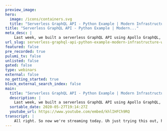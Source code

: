 ```yaml
---
preview_image:
hero:
  image: /icons/containers.svg
  title: "Serverless GraphQL API - Python Example | Modern Infrastructure Wednesday 2020-05-20"
title: "Serverless GraphQL API - Python Example | Modern..."
meta_desc: |
    Last week, we built a serverless GraphQL API using Apollo GraphQL, Google Cloud Functions, and Pulumi completely in TypeScript. Today, we'll mix it...
url_slug: serverless-graphql-api-python-example-modern-infrastructure-wednesday-20200520
featured: false
pre_recorded: true
pulumi_tv: false
unlisted: false
gated: false
type: webinars
external: false
no_getting_started: true
block_external_search_index: false
main:
  title: "Serverless GraphQL API - Python Example | Modern Infrastructure Wednesday 2020-05-20"
  description: |
    Last week, we built a serverless GraphQL API using Apollo GraphQL, Google Cloud Functions, and Pulumi completely in TypeScript. Today, we'll mix it up and do the same thing, but using Python for the infrastructure bits, showing how easy it is to mix languages in Pulumi. Code for this episode available here:  https://github.com/pulumi/pulumitv/tree/master/modern-infrastructure-wednesday/2020-05-27  The examples are in Python but Pulumi makes it easy to stand up infrastructure in your favorite languages including TypeScript, JavaScript, Go, and .NET - saving time over legacy tools like CloudFormation and Hashicorp Terraform.  https://www.pulumi.com/docs/get-started/?utm_campaign=PulumiTV&utm_source=youtube.com&utm_medium=video
  sortable_date: 2020-05-27T19:14:27Z
  youtube_url: https://www.youtube.com/embed/khlIHFCh9RQ
transcript: |
    All right. So now we're streaming today. Uh just trying this out, haven't really tried uh streaming this before I mute this. Um Yeah, just for the heck of it, I'm gonna try doing a modern infrastructure Wednesday stream, uh live stream and see what happens. So, yeah, let's go. Uh actually gonna be covering the same topic as we did last week. Graph serverless graph Q API. But today we're gonna do a little bit differently. Uh We're gonna use the same example that we used last time, the, the Apollo Silver example. But today we're gonna mix up some languages. Um So last time I kind of showed how Callback functions work. Callback factories work uh in the node, run time. And so it's a very node specific uh tutorial, but obviously a lot of Pulumi users use different languages. Uh node Python uh go and, and dot net. And so today we're gonna be covering kind of how to mix those languages. And so you know how to write the, the, the serverless example still in node uh where the function is a node, but the infrastructure uh program itself is in Python. And so, yeah, let's let's go ahead and do that. Um And so uh we'll start with actually the example from last time. So this is the, the Apollo server example that we used last time and, and we copied and pasted this code and we modified it to be callbacks um in, in what we did. So, but today we're actually gonna change it up a little bit. So you can see our, we have our environment set up here. We have kind of some, some stuff going on here. But, but really, um we're gonna be trying to use uh uh instead the, the program to be in. Uh No. So we'll call this uh I don't know. We call this uh graph Q, call this graph, we call it API. Uh And within API, we can actually let's go there and we can um uh just create this API package. Um And uh let me just fix this up and we can actually delete. I don't think we need this license for example, or author uh doing any of this. And um we're also going to actually run the N PM command that's recommended by this. So we'll do this. It's pretty interesting. I've never done this uh live stream stuff before. So it should be pretty interesting. Let me increase the font size on this. So, OK. So um we've got this running, this ran great. Now we'll create this, uh I suggested this index dot Js and we'll put the contents of uh this file in here. So this is this is the function we want to deploy. OK. And now um really like this, this thing is ready, like this is ready to go. This is this is all the stuff we need for the function to work. So all we have to do here now is actually to deploy uh this function. So let's try that. So we have a bucket actually already from our previous uh just uh template. So we'll actually create the uh function uh source asset. And so this is, this is a bucket object representing the zip of um actually the, the function. So uh we'll call this uh you know, uh API uh bucket object and this is a storage uh bucket object and we'll call it, you know, uh API zip. Um And the uh bucket oops is going to be the previous bucket we just created uh that's the name of this bucket. And then the source is going to be the uh API that we just created. So it will be uh Pulumi and we're gonna create an archive. So asset archive. Um uh And here we'll just stick. Um It is that you can see as a dictionary of the, of, of what we want the things to be. So it will be um what we actually want is here, we want a uh just like the current directory like what's there to be. Um And we actually need to uh import. Let me see. Let me try to remember where asset comes from. I think it's from Pulumi Import asset if I recall correctly. Yes. Um It will make a follow archive and that will be uh of uh API OK. So let's make sure this works first. And so while that's running, let's also uh start thinking about how we're going to make the functions. We'll call this API funk. OK. Great. That worked. And uh this will be um a, a function. It's like just like last time and actually last time we did this in uh node. So we actually in lined the code. But here, uh since we're using Python, we'll do something that's slightly different. So we have, um we also need to import uh cloud functions. Um So this will be a function and uh we'll call it uh api funk. Let's stick with the same quoting style and we'll give it the source archive bucket. Uh And that'll be the uh bucket name. And we can also give it the uh the source archive object which we know from above and that's the API object and that's the name of this object. So that's actually very straightforward. Um And we have run time and that's uh Python 37. Um Let's see, what else do we need? We need the entry point. And as we see from here, this is actually defined as handler. So we'll call it handler and yes, we want to trigger HDP. Um And I think we just give it an available memory and we'll say it's like 1 28. Um And so that, that should actually give us the function we want. And then the last thing we need to do is actually uh just like last time uh give it a, an inker um so that we can actually uh invoke the function um from anywhere. And so we'll call this api invoke and this will be a cloud functions uh function I am member uh I in Coker. And just like last time we had to give it the project and this can actually just be um the product of the, of the function. So it can be uh and the region and we can give it the, the function. And then finally, uh this is kind of a little bit of a, you know, just you have to know this. Uh you can look it up on the, on the documentation obviously, but we have to give it the invoca role. Um And then uh the, the members is, is, is all users, all right. So let's, let's run this. I mean, actually, we let's not run that yet, let's export uh the URL from here. So we can actually try invoking it. So um export uh and point and we'll call, this will be the, the, the URL from the function. So it's a K function. Um And we want uh Oops, we want this guy. All right. So now let's, and this should be Pulumi export. So let's run that. Oops, I forgot to set the region. Um uh Just so now we're gonna create the function that's gonna point to the bucket object we actually already created earlier, I think. Uh Yep. So we created this earlier. This has the source of everything we had. Um And then this creates the function, then we have this ability to invoke it and then we'll export this trivial and uh doing this live. So I actually haven't tested this before, but assuming this, this all works correctly, um Then it can actually just curl that uh that URL and it should work just like last time except the big difference is we actually didn't end up doing any of the um the in lining of the function and kind of making it work as a, as a, as a callback factory. Instead we just um uh file that has defined the function is not. Oh Oops, this is so silly. Why did I call this? This, the run my run time here is Python 37. But here, obviously we're using node Js, let's say 12. Uh Let me just look up the um the GCP uh ski functions run times. Um So OK, so no, Js 10. So let's try that instead. That's very silly of me to uh think that the function is in Python when actually it's not, let me just double check the uh strings here. I hope I got that right. But we'll see. Yes. No, Js 10. That'd be great. So this time I should actually have it work correctly. And so really what we've done is, uh really follow the example here. Um But instead of, you know, deploying, you know, manually, the way it's kind of talking about here, we're just deploying with the Pulumi where this is in our index uh dot Js and we're uploading this function exam as is um And then we're going to trigger it um by calling uh via, via HTP. And so we can actually should once this uh finishes uh updating, uh be able to execute our cur command uh just like last time. So let me while that's running. Let me just not sure why GCP is so slow today. Let me just make sure uh everything else looks right. Didn't make any other mistakes. Council. All right. So let's try our curl. Um I can see if find the old curl command head before these are some. OK. Here we go. So we can actually just do this where we curl the stack output. And here the output is actually end point. And just like last time we're gonna give it the graphical care of hello. And assuming it all worked, we get back hello world. So great success. Uh Yeah, that's actually really all I want to show today. Um just kind of how all that works. Um And yeah, hopefully this was a cool way to do this. Uh This is the first time trying out the live stream. So I will figure out whatever it takes to do to post process this and have this posted as a video. Uh But thanks for watching. Uh Please make sure you subscribe and like the channel uh or rather subscribe to the channel and like this video. Uh And then also uh please follow us on Twitter or hit me up directly at LMN. Thanks for watching us.
---
```

